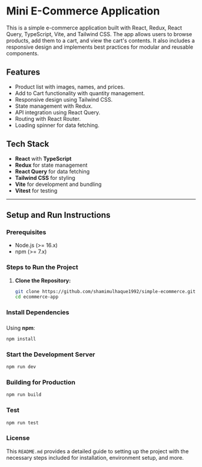 # Mini E-Commerce Application

This is a simple e-commerce application built with React, Redux, React Query, TypeScript, Vite, and Tailwind CSS. The app allows users to browse products, add them to a cart, and view the cart's contents. It also includes a responsive design and implements best practices for modular and reusable components.

## Features

- Product list with images, names, and prices.
- Add to Cart functionality with quantity management.
- Responsive design using Tailwind CSS.
- State management with Redux.
- API integration using React Query.
- Routing with React Router.
- Loading spinner for data fetching.

## Tech Stack

- **React** with **TypeScript**
- **Redux** for state management
- **React Query** for data fetching
- **Tailwind CSS** for styling
- **Vite** for development and bundling
- **Vitest** for testing

---

## Setup and Run Instructions

### Prerequisites

- Node.js (>= 16.x)
- npm (>= 7.x)

### Steps to Run the Project

1. **Clone the Repository:**
   ```bash
   git clone https://github.com/shamimulhaque1992/simple-ecommerce.git
   cd ecommerce-app
   ```

### Install Dependencies

###

Using **npm**:

```bash
npm install

```

### Start the Development Server

```bash
npm run dev

```

### Building for Production

```bash
npm run build

```
### Test

```bash
npm run test

```

### License

This `README.md` provides a detailed guide to setting up the project with the necessary steps included for installation, environment setup, and more.
